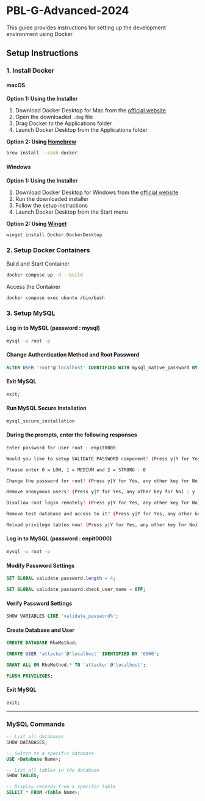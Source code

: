 # PBL-G-Advanced-2024

This guide provides instructions for setting up the development environment using Docker

## Setup Instructions

### 1. Install Docker

#### macOS

**Option 1: Using the Installer**
1. Download Docker Desktop for Mac from the [official website](https://docs.docker.com/desktop/install/mac-install/)
2. Open the downloaded `.dmg` file
3. Drag Docker to the Applications folder
4. Launch Docker Desktop from the Applications folder

**Option 2: Using [Homebrew](https://brew.sh/)**
```sh
brew install --cask docker
```

#### Windows

**Option 1: Using the Installer**
1. Download Docker Desktop for Windows from the [official website](https://docs.docker.com/desktop/install/windows-install/)
2. Run the downloaded installer
3. Follow the setup instructions
4. Launch Docker Desktop from the Start menu

**Option 2: Using [Winget](https://github.com/microsoft/winget-cli)**
```sh
winget install Docker.DockerDesktop
```

### 2. Setup Docker Containers

Build and Start Container
```sh
docker compose up -d --build
```

Access the Container
```sh
docker compose exec ubuntu /bin/bash
```

### 3. Setup MySQL

#### Log in to MySQL (password : mysql)
```sh
mysql -u root -p
```

#### Change Authentication Method and Root Password
```sql
ALTER USER 'root'@'localhost' IDENTIFIED WITH mysql_native_password BY 'enpit0000';
```

#### Exit MySQL
```sql
exit;
```

#### Run MySQL Secure Installation
```sh
mysql_secure_installation
```

#### During the prompts, enter the following responses
```sh
Enter password for user root : enpit0000

Would you like to setup VALIDATE PASSWORD component? (Press y|Y for Yes, any other key for No) : y

Please enter 0 = LOW, 1 = MEDIUM and 2 = STRONG : 0

Change the password for root? (Press y|Y for Yes, any other key for No) : n

Remove anonymous users? (Press y|Y for Yes, any other key for No) : y

Disallow root login remotely? (Press y|Y for Yes, any other key for No) : y

Remove test database and access to it? (Press y|Y for Yes, any other key for No) : y

Reload privilege tables now? (Press y|Y for Yes, any other key for No) : y
```

#### Log in to MySQL (password : enpit0000)
```sh
mysql -u root -p
```

#### Modify Password Settings
```sql
SET GLOBAL validate_password.length = 4;

SET GLOBAL validate_password.check_user_name = OFF;
```

#### Verify Password Settings
```sql
SHOW VARIABLES LIKE 'validate_password%';
```

#### Create Database and User
```sql
CREATE DATABASE RhoMethod;

CREATE USER 'attacker'@'localhost' IDENTIFIED BY '0000';

GRANT ALL ON RhoMethod.* TO 'attacker'@'localhost';

FLUSH PRIVILEGES;
```

#### Exit MySQL
```sql
exit;
```

---

### MySQL Commands
```sql
-- List all databases
SHOW DATABASES;

-- Switch to a specific database
USE <Database Name>;

-- List all tables in the database
SHOW TABLES;

-- Display records from a specific table
SELECT * FROM <Table Name>;
```
